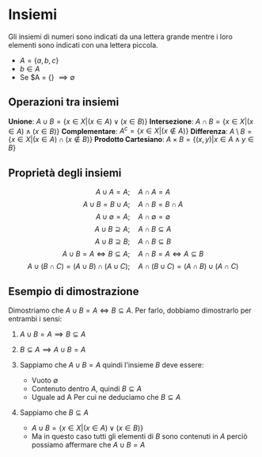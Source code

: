 # Insiemi
Gli insiemi di numeri sono indicati da una lettera grande mentre i loro elementi sono indicati con una lettera piccola.
- $A = \{a,b,c\}$
- $b \in A$
- Se $A = \{\} $\implies \emptyset$

## Operazioni tra insiemi
**Unione**: $A \cup B = \{x \in X | (x \in A) \lor (x \in B)\}$
**Intersezione**: $A \cap B = \{x \in X | (x \in A) \land (x \in B) \}$
**Complementare**: $A^c = \{ x \in X | (x \notin A)\}$
**Differenza**: $A \setminus B = \{x \in X | (x \in A) \cap (x \notin B) \}$
**Prodotto Cartesiano**: $A \times B = \{(x,y) | x \in A \land y \in B\}$

## Proprietà degli insiemi
$$A \cup A = A; \quad A \cap A = A$$
$$A \cup B = B \cup A; \quad A \cap B = B \cap A$$
$$A \cup \emptyset = A; \quad A \cap \emptyset = \emptyset$$
$$A \cup B \supseteq A; \quad A \cap B \subseteq A$$
$$A \cup B \supseteq B; \quad A \cap B \subseteq B$$
$$A \cup B = A \iff B \subseteq A; \quad A \cap B = A \iff A \subseteq B$$
$$A \cup (B \cap C) = (A \cup B) \cap (A \cup C);\quad
A \cap (B \cup C) = (A \cap B) \cup (A \cap C)$$
## Esempio di dimostrazione
Dimostriamo che $A \cup B = A \iff B \subseteq A$.
Per farlo, dobbiamo dimostrarlo per entrambi i sensi:
1. $A \cup B = A \implies B \subseteq A$
2. $B \subseteq A \implies A \cup B = A$

1. Sappiamo che $A \cup B = A$ quindi l'insieme $B$ deve essere:
	- Vuoto $\emptyset$
	- Contenuto dentro $A$, quindi $B \subseteq A$
	- Uguale ad A
	Per cui ne deduciamo che $B \subseteq A$

2. Sappiamo che $B \subseteq A$ 
	- $A \cup B = \{ x \in X | (x \in A) \lor (x \in B) \}$ 
	- Ma in questo caso tutti gli elementi di $B$ sono contenuti in $A$ perciò possiamo affermare che $A \cup B = A$ 
